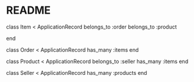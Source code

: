 # README

class Item < ApplicationRecord
    belongs_to :order
    belongs_to  :product
    
end


class Order < ApplicationRecord
    has_many :items
end

class Product < ApplicationRecord
    belongs_to :seller
    has_many :items
end

class Seller < ApplicationRecord
  has_many :products
end
